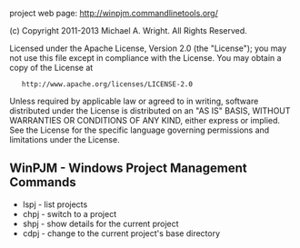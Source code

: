 project web page: http://winpjm.commandlinetools.org/


   (c) Copyright 2011-2013 Michael A. Wright.  All Rights Reserved.

   Licensed under the Apache License, Version 2.0 (the "License");
   you may not use this file except in compliance with the License.
   You may obtain a copy of the License at

       http://www.apache.org/licenses/LICENSE-2.0

   Unless required by applicable law or agreed to in writing, software
   distributed under the License is distributed on an "AS IS" BASIS,
   WITHOUT WARRANTIES OR CONDITIONS OF ANY KIND, either express or implied.
   See the License for the specific language governing permissions and
   limitations under the License.

WinPJM - Windows Project Management Commands
---

* lspj - list projects
* chpj - switch to a project
* shpj - show details for the current project
* cdpj - change to the current project's base directory



